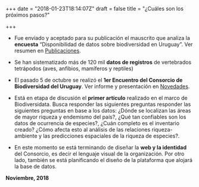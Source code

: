 +++
date = "2018-01-23T18:14:07Z"
draft = false
title = "¿Cuáles son los próximos pasos?"

+++


+ Fue enviado y aceptado para su publicación el mauscrito que analiza la **encuesta** “Disponibilidad de datos sobre biodiversidad en Uruguay”. Ver resumen en [Publicaciones](/publicaciones/).

+ Se han sistematizado más de 120 mil **datos de registros** de vertebrados tetrápodos (aves, anfibios, mamíferos y reptiles)

+ El pasado 5 de octubre se realizó el **1er Encuentro del Consorcio de Biodiversidad del Uruguay**. Ver informe y presentación en [Novedades](/publicaciones/).

+ Está en etapa de discusión el **primer artículo** realizado en el marco de Biodiversidata. Busca responder las siguientes preguntas responder las siguientes preguntas en base a los datos: ¿Dónde se localizan las áreas de mayor riqueza y endemismo del país?, ¿Qué tan confiables son los datos de ocurrencia de especies?, ¿Cuán completo es el inventario creado? ¿Cómo afecta esto al análisis de las relaciones riqueza-ambiente y las predicciones espaciales de la riqueza de especies?.

+ En este momento se está terminando de diseñar la **web y la identidad** del Consorcio, es decir el lenguaje visual de la organización. Por otro lado, también se está planificando el diseño de la plataforma que alojará la base de datos.


**Noviembre, 2018**
